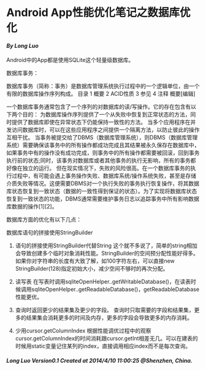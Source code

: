 # Android App性能优化笔记之数据库优化

#### ***By Long Luo***

Android中的App都是使用SQLite这个轻量级数据库。


数据库事务：

数据库事务（简称：事务）是数据库管理系统执行过程中的一个逻辑单位，由一个有限的数据库操作序列构成。
目录
1 概要
2 ACID性质
3 参见
4 注释
概要[编辑]

一个数据库事务通常包含了一个序列的对数据库的读/写操作。它的存在包含有以下两个目的：
为数据库操作序列提供了一个从失败中恢复到正常状态的方法，同时提供了数据库即使在异常状态下仍能保持一致性的方法。
当多个应用程序在并发访问数据库时，可以在这些应用程序之间提供一个隔离方法，以防止彼此的操作互相干扰。
当事务被提交给了DBMS（数据库管理系统），则DBMS（数据库管理系统）需要确保该事务中的所有操作都成功完成且其结果被永久保存在数据库中，如果事务中有的操作没有成功完成，则事务中的所有操作都需要被回滚，回到事务执行前的状态;同时，该事务对数据库或者其他事务的执行无影响，所有的事务都好像在独立的运行。
但在现实情况下，失败的风险很高。在一个数据库事务的执行过程中，有可能会遇上事务操作失败、数据库系统/操作系统失败，甚至是存储介质失败等情况。这便需要DBMS对一个执行失败的事务执行恢复操作，将其数据库状态恢复到一致状态（数据的一致性得到保证的状态）。为了实现将数据库状态恢复到一致状态的功能，DBMS通常需要维护事务日志以追踪事务中所有影响数据库数据的操作[1][2]。



数据库方面的优化有以下几点：

数据库语句的拼接使用StringBuilder

1. 语句的拼接使用StringBuilder代替String
这个就不多说了，简单的string相加会导致创建多个临时对象消耗性能。StringBuilder的空间预分配性能好得多。如果你对字符串的长度有大致了解，如100字符左右，可以直接new StringBuilder(128)指定初始大小，减少空间不够时的再次分配。
 
2. 读写表
在写表时调用sqliteOpenHelper..getWritableDatabase()，在读表时候调用sqliteOpenHelper..getReadableDatabase()，getReadableDatabase性能更优。
 
3. 查询时返回更少的结果集及更少的字段。
查询时只取需要的字段和结果集，更多的结果集会消耗更多的时间及内存，更多的字段会导致更多的内存消耗。
 
4. 少用cursor.getColumnIndex
根据性能调优过程中的观察cursor.getColumnIndex的时间消耗跟cursor.getInt相差无几。可以在建表的时候用static变量记住某列的index，直接调用相应index而不是每次查询。














































#### ***Long Luo Version0.1 Created at 2014/4/10 11:00:25 @Shenzhen, China.***  







